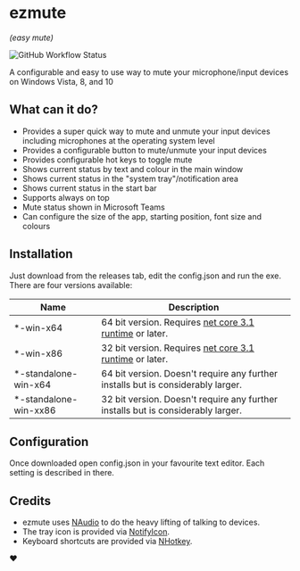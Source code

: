 # ezmute 
*(easy mute)*

![GitHub Workflow Status](https://img.shields.io/github/workflow/status/nullabletype/ezmute/ezmute%20Console%20Build?logo=github)

A configurable and easy to use way to mute your microphone/input devices on Windows Vista, 8, and 10

## What can it do?
- Provides a super quick way to mute and unmute your input devices including microphones at the operating system level
- Provides a configurable button to mute/unmute your input devices
- Provides configurable hot keys to toggle mute
- Shows current status by text and colour in the main window
- Shows current status in the "system tray"/notification area
- Shows current status in the start bar
- Supports always on top
- Mute status shown in Microsoft Teams
- Can configure the size of the app, starting position, font size and colours

## Installation
Just download from the releases tab, edit the config.json and run the exe. There are four versions available:

| Name | Description |
| -- | -- |
| *-win-x64 | 64 bit version. Requires [net core 3.1 runtime](https://dotnet.microsoft.com/download/dotnet-core/3.1) or later. |
| *-win-x86 | 32 bit version. Requires [net core 3.1 runtime](https://dotnet.microsoft.com/download/dotnet-core/3.1) or later. |
| *-standalone-win-x64 | 64 bit version. Doesn't require any further installs but is considerably larger. |
| *-standalone-win-xx86 | 32 bit version. Doesn't require any further installs but is considerably larger. |

## Configuration
Once downloaded open config.json in your favourite text editor. Each setting is described in there.

## Credits
- ezmute uses [NAudio](https://github.com/naudio/NAudio) to do the heavy lifting of talking to devices.
- The tray icon is provided via [NotifyIcon](https://github.com/hardcodet/wpf-notifyicon).
- Keyboard shortcuts are provided via [NHotkey](https://github.com/thomaslevesque/NHotkey).

♥
